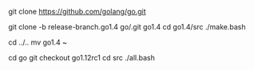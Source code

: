 git clone https://github.com/golang/go.git

git clone -b release-branch.go1.4 go/.git go1.4
cd go1.4/src
./make.bash

cd ../..
mv go1.4 ~

cd go
git checkout go1.12rc1
cd src
./all.bash

